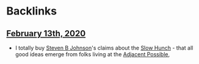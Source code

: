 
# Backlinks
## [February 13th, 2020](<February 13th, 2020.md>)
- I totally buy [Steven B Johnson](<Steven B Johnson.md>)'s claims about the [Slow Hunch](<Slow Hunch.md>) - that all good ideas emerge from folks living at the [Adjacent Possible](<Adjacent Possible.md>),

